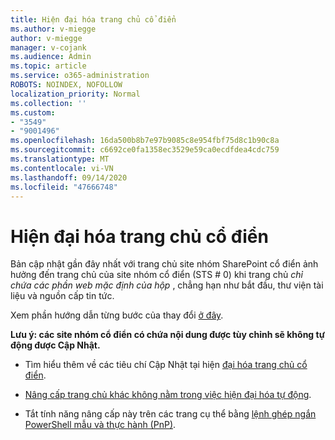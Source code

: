 ```yaml
---
title: Hiện đại hóa trang chủ cổ điển
ms.author: v-miegge
author: v-miegge
manager: v-cojank
ms.audience: Admin
ms.topic: article
ms.service: o365-administration
ROBOTS: NOINDEX, NOFOLLOW
localization_priority: Normal
ms.collection: ''
ms.custom:
- "3549"
- "9001496"
ms.openlocfilehash: 16da500b8b7e97b9085c8e954fbf75d8c1b90c8a
ms.sourcegitcommit: c6692ce0fa1358ec3529e59ca0ecdfdea4cdc759
ms.translationtype: MT
ms.contentlocale: vi-VN
ms.lasthandoff: 09/14/2020
ms.locfileid: "47666748"
---
```

# <a name="modernize-the-classic-home-page"></a>Hiện đại hóa trang chủ cổ điển

Bản cập nhật gần đây nhất với trang chủ site nhóm SharePoint cổ điển ảnh hưởng đến trang chủ của site nhóm cổ điển (STS # 0) khi trang chủ *chỉ chứa các phần web mặc định của hộp* , chẳng hạn như bắt đầu, thư viện tài liệu và nguồn cấp tin tức.

Xem phần hướng dẫn từng bước của thay đổi [ở đây](https://docs.microsoft.com/sharepoint/sharepointonline/media/homepage-upgrade-gif.gif). 

**Lưu ý: các site nhóm cổ điển có chứa nội dung được tùy chỉnh sẽ không tự động được Cập Nhật.**

* Tìm hiểu thêm về các tiêu chí Cập Nhật tại hiện [đại hóa trang chủ cổ điển](https://docs.microsoft.com/sharepoint/disable-auto-modernization-classic-home-pages#why-update-classic-team-site-home-pages-to-modern).

* [Nâng cấp trang chủ khác không nằm trong việc hiện đại hóa tự động](https://docs.microsoft.com/sharepoint/dev/transform/modernize-userinterface-site-pages).

* Tắt tính năng nâng cấp này trên các trang cụ thể bằng [lệnh ghép ngắn PowerShell mẫu và thực hành (PnP)](https://docs.microsoft.com/powershell/sharepoint/sharepoint-pnp/sharepoint-pnp-cmdlets).
